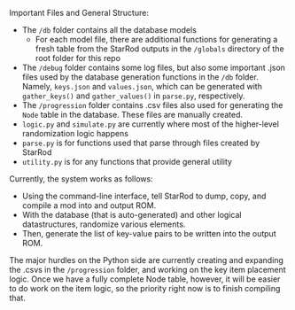 Important Files and General Structure:
* The `/db` folder contains all the database models
	* For each model file, there are additional functions for generating a fresh table from the StarRod outputs  in the `/globals` directory of the root folder for this repo
* The `/debug` folder contains some log files, but also some important .json files used by the database generation functions in the `/db` folder. Namely, `keys.json` and `values.json`, which can be generated with `gather_keys()` and `gather_values()` in `parse.py`, respectively.
* The `/progression` folder contains .csv files also used for generating the `Node` table in the database. These files are manually created.
* `logic.py` and `simulate.py` are currently where most of the higher-level randomization logic happens
* `parse.py` is for functions used that parse through files created by StarRod
* `utility.py` is for any functions that provide general utility

Currently, the system works as follows:
* Using the command-line interface, tell StarRod to dump, copy, and compile a mod into and output ROM.
* With the database (that is auto-generated) and other logical datastructures, randomize various elements.
* Then, generate the list of key-value pairs to be written into the output ROM.

The major hurdles on the Python side are currently creating and expanding the .csvs in the `/progression` folder, and working on the key item placement logic. Once we have a fully complete Node table, however, it will be easier to do work on the item logic, so the priority right now is to finish compiling that.
